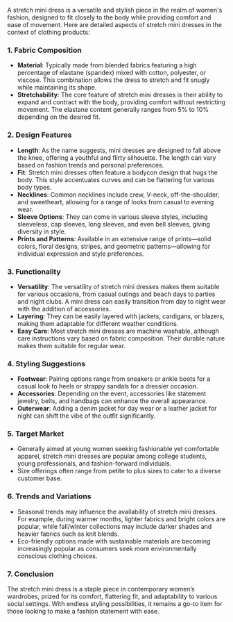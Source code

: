 A stretch mini dress is a versatile and stylish piece in the realm of women's fashion, designed to fit closely to the body while providing comfort and ease of movement. Here are detailed aspects of stretch mini dresses in the context of clothing products:

### 1. **Fabric Composition**
   - **Material**: Typically made from blended fabrics featuring a high percentage of elastane (spandex) mixed with cotton, polyester, or viscose. This combination allows the dress to stretch and fit snugly while maintaining its shape.
   - **Stretchability**: The core feature of stretch mini dresses is their ability to expand and contract with the body, providing comfort without restricting movement. The elastane content generally ranges from 5% to 10% depending on the desired fit.

### 2. **Design Features**
   - **Length**: As the name suggests, mini dresses are designed to fall above the knee, offering a youthful and flirty silhouette. The length can vary based on fashion trends and personal preferences.
   - **Fit**: Stretch mini dresses often feature a bodycon design that hugs the body. This style accentuates curves and can be flattering for various body types.
   - **Necklines**: Common necklines include crew, V-neck, off-the-shoulder, and sweetheart, allowing for a range of looks from casual to evening wear.
   - **Sleeve Options**: They can come in various sleeve styles, including sleeveless, cap sleeves, long sleeves, and even bell sleeves, giving diversity in style.
   - **Prints and Patterns**: Available in an extensive range of prints—solid colors, floral designs, stripes, and geometric patterns—allowing for individual expression and style preferences.

### 3. **Functionality**
   - **Versatility**: The versatility of stretch mini dresses makes them suitable for various occasions, from casual outings and beach days to parties and night clubs. A mini dress can easily transition from day to night wear with the addition of accessories.
   - **Layering**: They can be easily layered with jackets, cardigans, or blazers, making them adaptable for different weather conditions.
   - **Easy Care**: Most stretch mini dresses are machine washable, although care instructions vary based on fabric composition. Their durable nature makes them suitable for regular wear.

### 4. **Styling Suggestions**
   - **Footwear**: Pairing options range from sneakers or ankle boots for a casual look to heels or strappy sandals for a dressier occasion. 
   - **Accessories**: Depending on the event, accessories like statement jewelry, belts, and handbags can enhance the overall appearance.
   - **Outerwear**: Adding a denim jacket for day wear or a leather jacket for night can shift the vibe of the outfit significantly.

### 5. **Target Market**
   - Generally aimed at young women seeking fashionable yet comfortable apparel, stretch mini dresses are popular among college students, young professionals, and fashion-forward individuals.
   - Size offerings often range from petite to plus sizes to cater to a diverse customer base.

### 6. **Trends and Variations**
   - Seasonal trends may influence the availability of stretch mini dresses. For example, during warmer months, lighter fabrics and bright colors are popular, while fall/winter collections may include darker shades and heavier fabrics such as knit blends.
   - Eco-friendly options made with sustainable materials are becoming increasingly popular as consumers seek more environmentally conscious clothing choices.

### 7. **Conclusion**
The stretch mini dress is a staple piece in contemporary women’s wardrobes, prized for its comfort, flattering fit, and adaptability to various social settings. With endless styling possibilities, it remains a go-to item for those looking to make a fashion statement with ease.